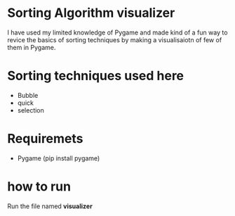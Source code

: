 # Sorting Algorithm visualizer
I have used my limited knowledge of Pygame and made kind of a fun way to revice the basics of sorting techniques by making a visualisaiotn of few of them in Pygame.

# Sorting techniques used here
- Bubble
- quick
- selection

# Requiremets
- Pygame (pip install pygame)

# how to run
Run the file named <b>visualizer
